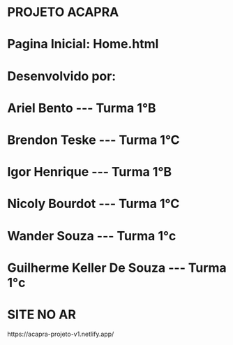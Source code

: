 # PROJETO ACAPRA
# Pagina Inicial: Home.html
# Desenvolvido por:
# Ariel Bento --- Turma 1°B
# Brendon Teske --- Turma 1°C
# Igor Henrique --- Turma 1°B
# Nicoly Bourdot --- Turma 1°C
# Wander Souza --- Turma 1°c
# Guilherme Keller De Souza --- Turma 1°c

<h1>SITE NO AR</h1>
https://acapra-projeto-v1.netlify.app/
